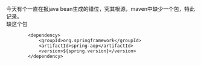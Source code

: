 今天有个一直在报java bean生成的错位，究其根源，maven中缺少一个包，特此记录。  
缺这个包  
```
        <dependency>
            <groupId>org.springframework</groupId>
            <artifactId>spring-aop</artifactId>
            <version>${spring.version}</version>
        </dependency>
```